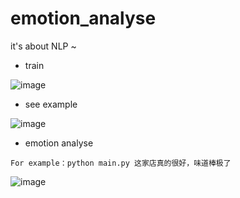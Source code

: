 # emotion_analyse
it's about NLP ~
 * train
 
 ![image](https://github.com/jinzitian/emotion_analyse/tree/master/image/train.png)
 * see example
 
 ![image](https://github.com/jinzitian/emotion_analyse/tree/master/image/example.png)
 * emotion analyse

 ```
 For example：python main.py 这家店真的很好，味道棒极了
 ```
![image](https://github.com/jinzitian/emotion_analyse/tree/master/image/sentence.png)
